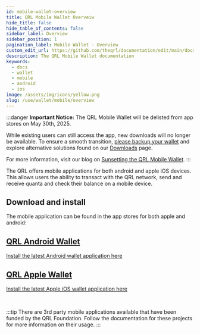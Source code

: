 ```yaml
---
id: mobile-wallet-overview
title: QRL Mobile Wallet Overveiw
hide_title: false
hide_table_of_contents: false
sidebar_label: Overview
sidebar_position: 1
pagination_label: Mobile Wallet - Overview
custom_edit_url: https://github.com/theqrl/documentation/edit/main/docs/Use/Wallet/Mobile/mobile-wallet.md
description: The QRL Mobile Wallet documentation
keywords:
  - docs
  - wallet
  - mobile
  - android
  - ios
image: /assets/img/icons/yellow.png
slug: /use/wallet/mobile/overview
---
```




:::danger
**Important Notice:** The QRL Mobile Wallet will be delisted from app stores on May 30th, 2025. 

While existing users can still access the app, new downloads will no longer be available. To ensure a smooth transition, [please backup your wallet](/use/wallet/mobile/backup) and explore alternative solutions found on our [Downloads](https://www.theqrl.org/downloads) page. 

For more information, visit our blog on [Sunsetting the QRL Mobile Wallet](https://www.theqrl.org/blog/sunsetting-the-qrl-mobile-wallet/).
:::

The QRL offers mobile applications for both android and apple iOS devices. This allows users the ability to transact with the QRL network, send and receive quanta and check their balance on a mobile device.



## Download and install

The mobile application can be found in the app stores for both apple and android:

<span>
  <section class="row list_node_modules-@docusaurus-theme-classic-lib-theme-DocCategoryGeneratedIndexPage-styles-module">
        <article class="col col--6 margin-bottom--md">
            <a class="card padding--md cardContainer_node_modules-@docusaurus-theme-classic-lib-theme-DocCard-styles-module" href="https://play.google.com/store/apps/details?id=com.theqrl">
                <h2 class="text--truncate cardTitle_node_modules-@docusaurus-theme-classic-lib-theme-DocCard-styles-module" title="QRL Android Wallet Download">
                    QRL Android Wallet
                </h2>
                <p class="text--truncate cardDescription_node_modules-@docusaurus-theme-classic-lib-theme-DocCard-styles-module" 
               title="QRL Android mobile wallet link">
                    Install the latest Android wallet application here
                </p>
            </a>
        </article>
        <article class="col col--6 margin-bottom--md">
            <a class="card padding--md cardContainer_node_modules-@docusaurus-theme-classic-lib-theme-DocCard-styles-module" href="https://itunes.apple.com/us/app/qrl-wallet/id1458620542?ls=1&mt=8">
                <h2 class="text--truncate cardTitle_node_modules-@docusaurus-theme-classic-lib-theme-DocCard-styles-module" title="QRL Apple Wallet Download">
                    QRL Apple Wallet
                </h2>
                <p class="text--truncate cardDescription_node_modules-@docusaurus-theme-classic-lib-theme-DocCard-styles-module" 
               title="QRL Apple wallet link">
                    Install the latest Apple iOS wallet application here
                </p>
            </a>
        </article>        
    </section>
</span>

<br />

:::tip
There are 3rd party mobile applications available that have been funded by the QRL Foundation. Follow the documentation for these projects for more information on their usage.
:::


